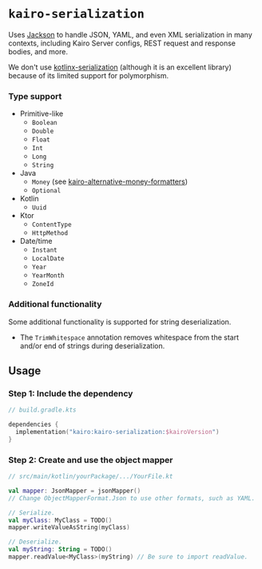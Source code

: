 # `kairo-serialization`

Uses [Jackson](https://github.com/FasterXML/jackson)
to handle JSON, YAML, and even XML serialization in many contexts,
including Kairo Server configs, REST request and response bodies, and more.

We don't use [kotlinx-serialization](https://github.com/Kotlin/kotlinx.serialization)
(although it is an excellent library)
because of its limited support for polymorphism.

### Type support

- Primitive-like
  - `Boolean`
  - `Double`
  - `Float`
  - `Int`
  - `Long`
  - `String`
- Java
  - `Money` (see [kairo-alternative-money-formatters](../kairo-alternative-money-formatters))
  - `Optional`
- Kotlin
  - `Uuid`
- Ktor
  - `ContentType`
  - `HttpMethod`
- Date/time
  - `Instant`
  - `LocalDate`
  - `Year`
  - `YearMonth`
  - `ZoneId`

### Additional functionality

Some additional functionality is supported for string deserialization.

- The `TrimWhitespace` annotation removes whitespace from the start and/or end of strings during deserialization.

## Usage

### Step 1: Include the dependency

```kotlin
// build.gradle.kts

dependencies {
  implementation("kairo:kairo-serialization:$kairoVersion")
}
```

### Step 2: Create and use the object mapper

```kotlin
// src/main/kotlin/yourPackage/.../YourFile.kt

val mapper: JsonMapper = jsonMapper()
// Change ObjectMapperFormat.Json to use other formats, such as YAML.

// Serialize.
val myClass: MyClass = TODO()
mapper.writeValueAsString(myClass)

// Deserialize.
val myString: String = TODO()
mapper.readValue<MyClass>(myString) // Be sure to import readValue.
```
